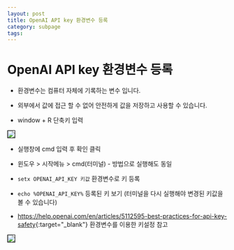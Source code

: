 ```yaml
---
layout: post
title: OpenAI API key 환경변수 등록
category: subpage
tags: 
---
```


# OpenAI API key 환경변수 등록

* 환경변수는 컴퓨터 자체에 기록하는 변수 입니다.
* 외부에서 값에 접근 할 수 없어 안전하게 값을 저장하고 사용할 수 있습니다.

* window + R 단축키 입력
 
<img style='border:solid 1px black;' src="https://image.onethelab.com/resized/1722754630.jpg" />

* 실행창에 cmd 입력 후 확인 클릭
* 윈도우 > 시작메뉴 > cmd(터미널) - 방법으로 실행해도 동일

* ```setx OPENAI_API_KEY 키값``` 환경변수로 키 등록
* ```echo %OPENAI_API_KEY%``` 등록된 키 보기 (터미널을 다시 실행해야 변경된 키값을 볼 수 있습니다)
* <https://help.openai.com/en/articles/5112595-best-practices-for-api-key-safety>{:target="_blank"} 환경변수를 이용한 키설정 참고

<img style='border:solid 1px black;' src="https://image.onethelab.com/resized/1722754961.jpg" />